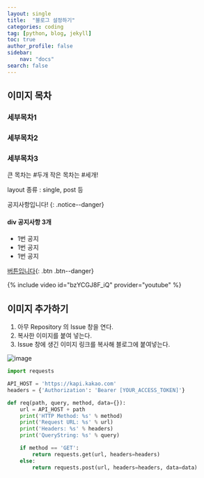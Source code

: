 ```yaml
---
layout: single
title:  "블로그 설정하기"
categories: coding
tag: [python, blog, jekyll]
toc: true
author_profile: false
sidebar:
    nav: "docs"
search: false
---
```


## 이미지 목차

### 세부목차1

### 세부목차2

### 세부목차3

큰 목차는 #두개 작은 목차는 #세개!

layout 종류 : single, post 등

공지사항입니다!
{: .notice--danger}

<div class="notice--success">
<h4>div 공지사항 3개</h4>
<ul>
    <li>1번 공지</li>
    <li>1번 공지</li>
    <li>1번 공지</li>
</ul>
</div>

[버튼입니다](https://www.google.com){: .btn .btn--danger}

{% include video id="bzYCGJ8F_iQ" provider="youtube" %}


## 이미지 추가하기



1. 아무 Repository 의 Issue 창을 연다.
2. 복사한 이미지를 붙여 넣는다.
3. Issue 창에 생긴 이미지 링크를 복사해 블로그에 붙여넣는다.

![image](https://user-images.githubusercontent.com/105684568/186350953-8e3300df-249d-45b1-aa7b-0c671532879d.png)


```python
import requests

API_HOST = 'https://kapi.kakao.com'
headers = {'Authorization': 'Bearer [YOUR_ACCESS_TOKEN]'}

def req(path, query, method, data={}):
    url = API_HOST + path
    print('HTTP Method: %s' % method)
    print('Request URL: %s' % url)
    print('Headers: %s' % headers)
    print('QueryString: %s' % query)

    if method == 'GET':
        return requests.get(url, headers=headers)
    else:
        return requests.post(url, headers=headers, data=data)
```
